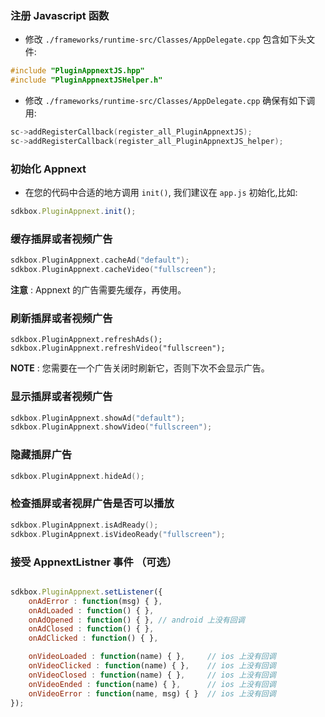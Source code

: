 ### 注册 Javascript 函数

* 修改 `./frameworks/runtime-src/Classes/AppDelegate.cpp` 包含如下头文件:
```cpp
#include "PluginAppnextJS.hpp"
#include "PluginAppnextJSHelper.h"
```

* 修改 `./frameworks/runtime-src/Classes/AppDelegate.cpp` 确保有如下调用:
```cpp
sc->addRegisterCallback(register_all_PluginAppnextJS);
sc->addRegisterCallback(register_all_PluginAppnextJS_helper);
```

### 初始化 Appnext
* 在您的代码中合适的地方调用 `init()`, 我们建议在 `app.js` 初始化,比如:
```javascript
sdkbox.PluginAppnext.init();
```

### 缓存插屏或者视频广告

```cpp
sdkbox.PluginAppnext.cacheAd("default");
sdkbox.PluginAppnext.cacheVideo("fullscreen");
```
**注意** : Appnext 的广告需要先缓存，再使用。


### 刷新插屏或者视频广告

```
sdkbox.PluginAppnext.refreshAds();
sdkbox.PluginAppnext.refreshVideo("fullscreen");
```
**NOTE** : 您需要在一个广告关闭时刷新它，否则下次不会显示广告。


### 显示插屏或者视频广告
```cpp
sdkbox.PluginAppnext.showAd("default");
sdkbox.PluginAppnext.showVideo("fullscreen");
```

### 隐藏插屏广告
```cpp
sdkbox.PluginAppnext.hideAd();
```

### 检查插屏或者视屏广告是否可以播放
```cpp
sdkbox.PluginAppnext.isAdReady();
sdkbox.PluginAppnext.isVideoReady("fullscreen");
```


### 接受 AppnextListner 事件 （可选）

```javascript

sdkbox.PluginAppnext.setListener({
    onAdError : function(msg) { },
    onAdLoaded : function() { },
    onAdOpened : function() { }, // android 上没有回调
    onAdClosed : function() { },
    onAdClicked : function() { },

    onVideoLoaded : function(name) { },     // ios 上没有回调
    onVideoClicked : function(name) { },    // ios 上没有回调
    onVideoClosed : function(name) { },     // ios 上没有回调
    onVideoEnded : function(name) { },      // ios 上没有回调
    onVideoError : function(name, msg) { }  // ios 上没有回调
});

```
